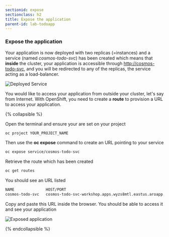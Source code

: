 ```yaml
---
sectionid: expose
sectionclass: h2
title: Expose the application
parent-id: lab-todoapp
---
```


### Expose the application

Your application is now deployed with two replicas (=instances) and a service (named *cosmos-todo-svc*) has been created which means that **inside** the cluster, your application is accessible through <http://cosmos-todo-svc>, and you will be redirected to any of the replicas, the service acting as a load-balancer.

![Deployed Service](media/lab1/expose1.png)

You would like to access your application from outside your cluster, let's say from Internet. With OpenShift, you need to create a **route** to provision a URL to access your application.

{% collapsible %}

Open the terminal and ensure your are set on your project

```sh
oc project YOUR_PROJECT_NAME
```

Then use the **oc expose** command to create an URL pointing to your service

```sh
oc expose service/cosmos-todo-svc
```

Retrieve the route which has been created

```sh
oc get routes
```

You should see an URL listed

```sh
NAME              HOST/PORT                                                 PATH   SERVICES          PORT   TERMINATION   WILDCARD
cosmos-todo-svc   cosmos-todo-svc-workshop.apps.wyzs8mtl.eastus.aroapp.io          cosmos-todo-svc   8080   
```

Copy and paste this URL inside the browser. You should be able to access it and see your application

![Exposed application](media/lab1/expose.png)

{% endcollapsible %}
